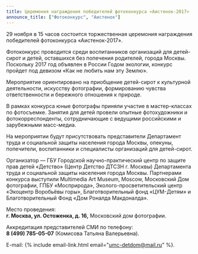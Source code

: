 ```yaml
---
title: Церемония награждения победителей фотоконкурса «Аистенок-2017»
announce_title: ["Фотоконкурс", "Аистенок"]
---
```


29 ноября в 15 часов состоится торжественная церемония награждения победителей фотоконкурса «Аистенок-2017».

Фотоконкурс проводится среди воспитанников организаций для детей-сирот и детей, оставшихся без попечения родителей,
города Москвы. Поскольку 2017 год объявлен в России Годом экологии, конкурс пройдет под девизом «Как не любить нам эту
Землю».

<!--more-->
Мероприятие ориентировано на приобщение детей-сирот к культурной деятельности, искусству фотографии, формированию
чувства ответственности и бережного отношения к природе.

В рамках конкурса юные фотографы приняли участие в мастер-классах по фотосъемке. Занятия для детей провели опытные
фотохудожники и фотокорреспонденты, сотрудничающие с ведущими российскими и зарубежными масс-медиа.

На мероприятии будут присутствовать представители Департамент труда и социальной защиты населения города Москвы,
опекуны, попечители, воспитанники и специалисты организаций для детей-сирот.

Организатор — ГБУ Городской научно-практический центр по защите прав детей «Детство» (Центр Детство ДТСЗН г. Москвы)
Департамента труда и социальной защиты населения города Москвы. Партнерами конкурса выступили Multimedia Art Museum,
Moscow, Московский Дом фотографии, ГПБУ «Мосприрода», Эколого-просветительский центр «Экоцентр Воробьёвы горы»,
Благотворительный фонд «ЦУМ-Детям» и Благотворительный Фонд «Дом Роналда Макдоналда».

Место проведения:  
**г. Москва, ул. Остоженка, д. 16,** Московский дом фотографии.

Аккредитация представителей СМИ по телефону:  
**8 (499) 785-05-07** (Комисова Татьяна Валерьевна). 

E-mail: {% include email-link.html email="umc-detdom@mail.ru" %}.
